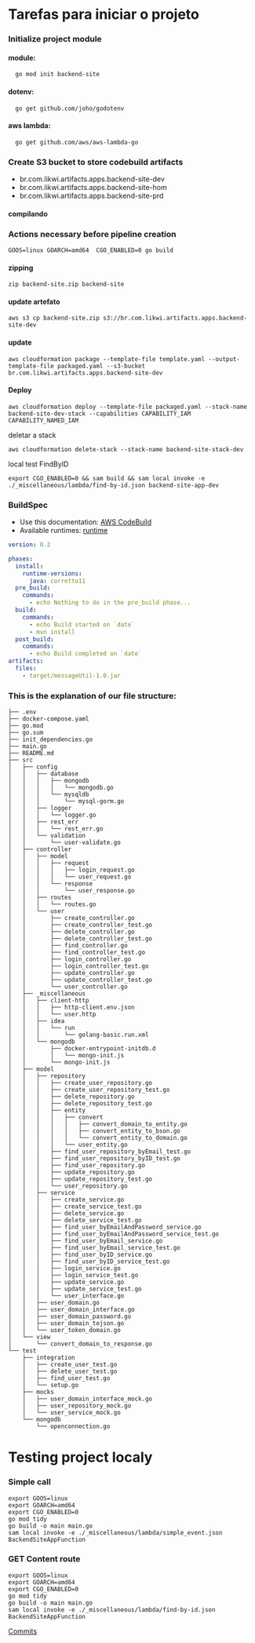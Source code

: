 # Tarefas para iniciar o projeto

### Initialize project module
#### module:
```shell
  go mod init backend-site
  ```
#### dotenv:
```shell
  go get github.com/joho/godotenv
  ```

#### aws lambda:
```shell
  go get github.com/aws/aws-lambda-go
  ```


### Create S3 bucket to store codebuild artifacts
- br.com.likwi.artifacts.apps.backend-site-dev
- br.com.likwi.artifacts.apps.backend-site-hom
- br.com.likwi.artifacts.apps.backend-site-prd


#### compilando
### Actions necessary before pipeline creation
```shell
GOOS=linux GOARCH=amd64  CGO_ENABLED=0 go build
```


#### zipping
```shell
zip backend-site.zip backend-site
```


#### update artefato
```shell
aws s3 cp backend-site.zip s3://br.com.likwi.artifacts.apps.backend-site-dev
```

#### update
```shell
aws cloudformation package --template-file template.yaml --output-template-file packaged.yaml --s3-bucket br.com.likwi.artifacts.apps.backend-site-dev
```

#### Deploy
```shell
aws cloudformation deploy --template-file packaged.yaml --stack-name backend-site-dev-stack --capabilities CAPABILITY_IAM CAPABILITY_NAMED_IAM
```
deletar a stack
```shell
aws cloudformation delete-stack --stack-name backend-site-stack-dev
```
local test FindByID
```shell
export CGO_ENABLED=0 && sam build && sam local invoke -e ./_miscellaneous/lambda/find-by-id.json backend-site-app-dev
```

### BuildSpec
- Use this documentation: [AWS CodeBuild](https://docs.aws.amazon.com/codebuild/latest/userguide/getting-started-create-build-spec-console.html)
- Available runtimes: [runtime](https://docs.aws.amazon.com/codebuild/latest/userguide/available-runtimes.html)

```yaml
version: 0.2

phases:
  install:
    runtime-versions:
      java: corretto11
  pre_build:
    commands:
      - echo Nothing to do in the pre_build phase...
  build:
    commands:
      - echo Build started on `date`
      - mvn install
  post_build:
    commands:
      - echo Build completed on `date`
artifacts:
  files:
    - target/messageUtil-1.0.jar
```


### This is the explanation of our file structure:
```tree
├── .env
├── docker-compose.yaml
├── go.mod
├── go.sum
├── init_dependencies.go
├── main.go
├── README.md
├── src
│   ├── config
│   │   ├── database
│   │   │   ├── mongodb
│   │   │   │   └── mongodb.go
│   │   │   └── mysqldb
│   │   │       └── mysql-gorm.go
│   │   ├── logger
│   │   │   └── logger.go
│   │   ├── rest_err
│   │   │   └── rest_err.go
│   │   └── validation
│   │       └── user-validate.go
│   ├── controller
│   │   ├── model
│   │   │   ├── request
│   │   │   │   ├── login_request.go
│   │   │   │   └── user_request.go
│   │   │   └── response
│   │   │       └── user_response.go
│   │   ├── routes
│   │   │   └── routes.go
│   │   └── user
│   │       ├── create_controller.go
│   │       ├── create_controller_test.go
│   │       ├── delete_controller.go
│   │       ├── delete_controller_test.go
│   │       ├── find_controller.go
│   │       ├── find_controller_test.go
│   │       ├── login_controller.go
│   │       ├── login_controller_test.go
│   │       ├── update_controller.go
│   │       ├── update_controller_test.go
│   │       └── user_controller.go
│   ├── _miscellaneous
│   │   ├── client-http
│   │   │   ├── http-client.env.json
│   │   │   └── user.http
│   │   ├── idea
│   │   │   └── run
│   │   │       └── golang-basic.run.xml
│   │   └── mongodb
│   │       ├── docker-entrypoint-initdb.d
│   │       │   └── mongo-init.js
│   │       └── mongo-init.js
│   ├── model
│   │   ├── repository
│   │   │   ├── create_user_repository.go
│   │   │   ├── create_user_repository_test.go
│   │   │   ├── delete_repository.go
│   │   │   ├── delete_repository_test.go
│   │   │   ├── entity
│   │   │   │   ├── convert
│   │   │   │   │   ├── convert_domain_to_entity.go
│   │   │   │   │   ├── convert_entity_to_bson.go
│   │   │   │   │   └── convert_entity_to_domain.go
│   │   │   │   └── user_entity.go
│   │   │   ├── find_user_repository_byEmail_test.go
│   │   │   ├── find_user_repository_byID_test.go
│   │   │   ├── find_user_repository.go
│   │   │   ├── update_repository.go
│   │   │   ├── update_repository_test.go
│   │   │   └── user_repository.go
│   │   ├── service
│   │   │   ├── create_service.go
│   │   │   ├── create_service_test.go
│   │   │   ├── delete_service.go
│   │   │   ├── delete_service_test.go
│   │   │   ├── find_user_byEmailAndPassword_service.go
│   │   │   ├── find_user_byEmailAndPassword_service_test.go
│   │   │   ├── find_user_byEmail_service.go
│   │   │   ├── find_user_byEmail_service_test.go
│   │   │   ├── find_user_byID_service.go
│   │   │   ├── find_user_byID_service_test.go
│   │   │   ├── login_service.go
│   │   │   ├── login_service_test.go
│   │   │   ├── update_service.go
│   │   │   ├── update_service_test.go
│   │   │   └── user_interface.go
│   │   ├── user_domain.go
│   │   ├── user_domain_interface.go
│   │   ├── user_domain_password.go
│   │   ├── user_domain_tojson.go
│   │   └── user_token_domain.go
│   └── view
│       └── convert_domain_to_response.go
└── test
    ├── integration
    │   ├── create_user_test.go
    │   ├── delete_user_test.go
    │   ├── find_user_test.go
    │   └── setup.go
    ├── mocks
    │   ├── user_domain_interface_mock.go
    │   ├── user_repository_mock.go
    │   └── user_service_mock.go
    └── mongodb
        └── openconnection.go
```


# Testing project localy

### Simple call
```shell
export GOOS=linux
export GOARCH=amd64
export CGO_ENABLED=0
go mod tidy
go build -o main main.go
sam local invoke -e ./_miscellaneous/lambda/simple_event.json BackendSiteAppFunction
```
### GET Content route
```shell
export GOOS=linux
export GOARCH=amd64
export CGO_ENABLED=0
go mod tidy
go build -o main main.go
sam local invoke -e ./_miscellaneous/lambda/find-by-id.json BackendSiteAppFunction
```

[Commits](https://github.com/iuricode/padroes-de-commits)